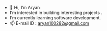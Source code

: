 - 👋 Hi, I’m Aryan
- I’m interested in building interesting projects .
- I’m currently learning software development.
- 📫 E-mail ID : aryan100282@gmail.com
